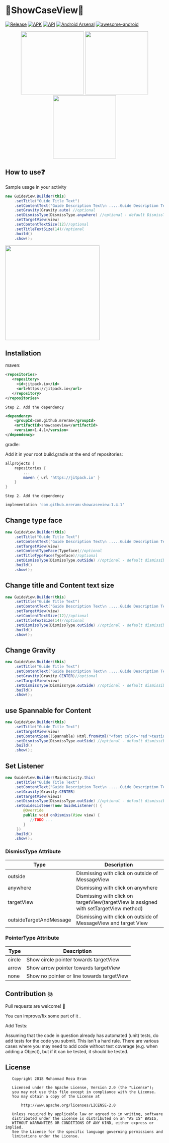 # :flashlight:ShowCaseView:flashlight:
[![Release](https://jitpack.io/v/mreram/ShowCaseView.svg)](https://jitpack.io/#mreram/ShowCaseView)
[![APK](https://img.shields.io/badge/APK-Demo-brightgreen.svg)](https://github.com/mreram/ShowCaseView/raw/master/demo-flatShowCaseView.apk)
[![API](https://img.shields.io/badge/API-14%2B-brightgreen.svg?style=flat)](https://android-arsenal.com/api?level=11) [![Android Arsenal](https://img.shields.io/badge/Android%20Arsenal-FlatShowCaseView-brightgreen.svg?style=flat)](https://android-arsenal.com/details/1/6713)
[![awesome-android](https://cdn.rawgit.com/sindresorhus/awesome/d7305f38d29fed78fa85652e3a63e154dd8e8829/media/badge.svg)](https://github.com/JStumpp/awesome-android#gui)

<p align="center">
<img src="./screenshots/Screenshot_2018-01-24-16-41-38.png" width="200"/>
<img src="./screenshots/Screenshot_2018-01-24-16-53-17.png" width="200"/>
<img src="./screenshots/Screenshot_2018-01-24-16-52-03.png" width="200"/>

</p>

## How to use:question:

Sample usage in your activity
```java
new GuideView.Builder(this)
    .setTitle("Guide Title Text")
    .setContentText("Guide Description Text\n .....Guide Description Text\n .....Guide Description Text .....")
    .setGravity(Gravity.auto) //optional
    .setDismissType(DismissType.anywhere) //optional - default DismissType.targetView
    .setTargetView(view)
    .setContentTextSize(12)//optional
    .setTitleTextSize(14)//optional
    .build()
    .show();
```
<img src="./screenshots/sample1.gif" width="300">

## Installation
	
maven:

```xml
<repositories>
   <repository>
     <id>jitpack.io</id>
     <url>https://jitpack.io</url>
   </repository>
</repositories>
```
	Step 2. Add the dependency
```xml
<dependency>
    <groupId>com.github.mreram</groupId>
    <artifactId>showcaseview</artifactId>
    <version>1.4.1</version>
</dependency>
```
gradle:
	
Add it in your root build.gradle at the end of repositories:
```groovy	
allprojects {
	repositories {
		...
		maven { url 'https://jitpack.io' }
	}
}
```	
	Step 2. Add the dependency
```groovy	
implementation 'com.github.mreram:showcaseview:1.4.1'
```
## Change type face
```java
new GuideView.Builder(this)
    .setTitle("Guide Title Text")
    .setContentText("Guide Description Text\n .....Guide Description Text\n .....Guide Description Text .....")
    .setTargetView(view)
    .setContentTypeFace(Typeface)//optional
    .setTitleTypeFace(Typeface)//optional
    .setDismissType(DismissType.outSide) //optional - default dismissible by TargetView
    .build()
    .show();
```

## Change title and Content text size

```java
new GuideView.Builder(this)
    .setTitle("Guide Title Text")
    .setContentText("Guide Description Text\n .....Guide Description Text\n .....Guide Description Text .....")
    .setTargetView(view)
    .setContentTextSize(12)//optional
    .setTitleTextSize(14)//optional
    .setDismissType(DismissType.outSide) //optional - default dismissible by TargetView
    .build()
    .show();
```	
## Change Gravity

```java
new GuideView.Builder(this)
    .setTitle("Guide Title Text")
    .setContentText("Guide Description Text\n .....Guide Description Text\n .....Guide Description Text .....")
    .setGravity(Gravity.CENTER)//optional
    .setTargetView(view) 
    .setDismissType(DismissType.outSide) //optional - default dismissible by TargetView
    .build()
    .show();
```     
	     
## use Spannable for Content
```java	
new GuideView.Builder(this)
    .setTitle("Guide Title Text")
    .setTargetView(view)
    .setContentSpan((Spannable) Html.fromHtml("<font color='red'>testing spannable</p>"))
    .setDismissType(DismissType.outSide) //optional - default dismissible by TargetView
    .build()
    .show();
```

## Set Listener 
```java	
new GuideView.Builder(MainActivity.this)
    .setTitle("Guide Title Text")
    .setContentText("Guide Description Text\n .....Guide Description Text\n .....Guide Description Text .....")
    .setGravity(Gravity.CENTER)
    .setTargetView(view1)
    .setDismissType(DismissType.outSide) //optional - default dismissible by TargetView
    .setGuideListener(new GuideListener() {
        @Override
        public void onDismiss(View view) {
           //TODO ...
        }
     })
    .build()
    .show();
```

### DismissType Attribute

| Type | Description |
| ------ | ------ |
| outside | Dismissing with click on outside of MessageView |
| anywhere | Dismissing with click on anywhere |
| targetView | Dismissing with click on targetView(targetView is assigned with setTargetView method) |
| outsideTargetAndMessage | Dismissing with click on outside of MessageView and target View |


### PointerType Attribute

| Type | Description |
| ------ | ------ |
| circle | Show circle pointer towards targetView |
| arrow | Show arrow pointer towards targetView |
| none | Show no pointer or line towards targetView |


## Contribution :collision:

Pull requests are welcome! :clap:

You can improve/fix some part of it .

Add Tests:

Assuming that the code in question already has automated (unit) tests, do add tests for the code you submit.
This isn't a hard rule. There are various cases where you may need to add code without test coverage (e.g. when adding a Object), but if it can be tested, it should be tested.


## License
```
   Copyright 2018 Mohammad Reza Eram

   Licensed under the Apache License, Version 2.0 (the "License");
   you may not use this file except in compliance with the License.
   You may obtain a copy of the License at

       http://www.apache.org/licenses/LICENSE-2.0

   Unless required by applicable law or agreed to in writing, software
   distributed under the License is distributed on an "AS IS" BASIS,
   WITHOUT WARRANTIES OR CONDITIONS OF ANY KIND, either express or implied.
   See the License for the specific language governing permissions and
   limitations under the License.
   
   
